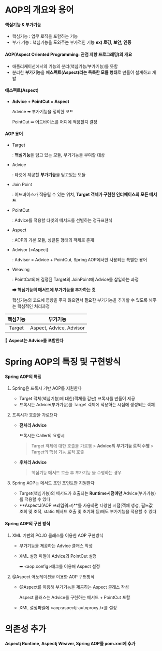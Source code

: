 # AOP의 개요와 용어

#### 핵심기능 & 부가기능

* 핵심기능 : 업무 로직을 포함하는 기능
* 부가 기능 : 핵심기능을 도와주는 부가적인 기능 **ex) 로깅, 보안, 인증**



#### AOP(Aspect Oriented Programming: 관점 지향 프로그래밍)의 개요

* 애플리케이션에서의 기능의 분리(핵심기능/부가기능)를 뜻함
* 분리한 **부가기능**을 **애스펙트(Aspect)라는 독특한 모듈 형태**로 만들어 설계하고 개발



#### 애스펙트(Aspect)

* **Advice + PointCut = Aspect**

  Advice ➡ 부가기능을 정의한 코드

  PointCut ➡ 어드바이스를 어디에 적용할지 결정



#### AOP 용어

* Target

  : **핵심기능**을 담고 있는 모듈, 부가기능을 부여할 대상

* Advice

  : 타겟에 제공할 **부가기능**을 담고있는 모듈

* Join Point

  : 어드바이스가 적용될 수 있는 위치, **Target 객체가 구현한 인터페이스의 모든 메서드**

* PointCut

  : Advice를 적용할 타겟의 메서드를 선별하는 정규표현식

* Aspect

  : AOP의 기본 모듈, 싱글톤 형태의 객체로 존재

* Advisor (=Aspect)

  : Advisor = Advice + PointCut, Spring AOP에서만 사용되는 특별한 용어

* Weaving

  : PointCut의해 결정된 Target의 JoinPoint에 Advice를 삽입하는 과정

    **➡ 핵심기능의 메서드에 부가기능을 추가하는 것**

  핵심기능의 코드에 영향을 주지 않으면서 필요한 부가기능을 추가할 수 있도록 해주는 핵심적인 처리과정



| 핵심기능 |        부가기능         |
| :------: | :---------------------: |
|  Target  | Aspect, Advice, Advisor |

**🚨 Aspect는 Advice를 포함한다**



# Spring AOP의 특징 및 구현방식

#### Spring AOP의 특징

1. Spring은 프록시 기반 AOP를 지원한다

   * Target 객체(핵심기능)에 대한(객체를 감싼) 프록시를 만들어 제공
   * 프록시는 Advice(부가기능)를 Target 객체에 적용하는 시점에 생성되는 객체

2. 프록시가 호출을 가로챈다

   * **전처리 Advice**

     프록시는 Caller의 요청시

     > Target 객체에 대한 호출을 가로챔 > **Advice의 부가기능 로직 수행** > Target의 핵심 기능 로직 호출

   * **후처리 Advice**

     >  핵심기능 메서드 호출 후 부가기능 을 수행하는 경우

3. Spring AOP는 메서드 조인 포인트만 지원한다

   * Target(핵심기능)의 메서드가 호출되는 **Runtime시점에만** Advice(부가기능)를 적용할 수 있다
   * **AspectJ(AOP 프레임워크)**를 사용하면 다양한 시점(객체 생성, 필드값 조회 및 조작, static 메서드 호출 및 초기화 등)에도 부가기능을 적용할 수 있다

   

#### Spring AOP의 구현 방식

1. XML 기반의 POJO 클래스를 이용한 AOP 구현방식

   * 부가기능을 제공하는 Advice 클래스 작성

   * XML 설정 파일에 Advice와 PointCut 설정

     ➡ \<aop.config>태그를 이용해 Aspect 설정

2. @Aspect 어노테이션을 이용한 AOP 구현방식

   * @Aspect를 이용해 부가기능을 제공하는 Aspect 클래스 작성

     Aspect 클래스는 Advice를 구현하는 메서드 + PointCut 포함

   * XML 설정파일에 \<aop:aspectj-autoproxy />를 설정



# 의존성 추가

#### Aspectj Runtime, Aspectj Weaver, Spring AOP를 pom.xml에 추가